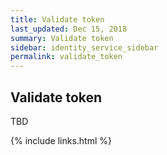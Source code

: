 ```yaml
---
title: Validate token
last_updated: Dec 15, 2018
summary: Validate token
sidebar: identity_service_sidebar
permalink: validate_token
---
```


## Validate token
TBD

{% include links.html %}